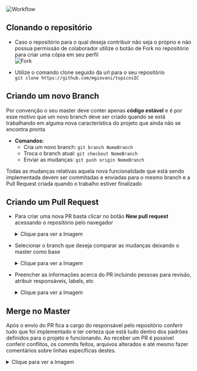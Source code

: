 ![Workflow](https://i.imgur.com/bfH7v9Z.png)  


## Clonando o repositório

* Caso o repositório para o qual deseja contribuir não seja o próprio e não possua permissão de colaborador utilize o botão de Fork no repositório para criar uma cópia em seu perfil  
![Fork](https://i.imgur.com/3y3FT93.png)

* Utilize o comando clone seguido da url para o seu repositório  
```git clone https://github.com/mgiovani/topicosIC```

## Criando um novo Branch
Por convenção o seu master deve conter apenas **código estável** e é por esse motivo que um novo branch deve ser criado quando se está trabalhando em alguma nova característica do projeto que ainda não se encontra pronta

* **Comandos:**
  * Cria um novo branch: ```git branch NomeBranch```
  * Troca o branch atual: ```git checkout NomeBranch```
  * Enviar as mudanças: ```git push origin NomeBranch```

Todas as mudanças relativas aquela nova funcionalidade que está sendo implementada devem ser commitadas e enviadas para o mesmo branch e a Pull Request criada quando o trabalho estiver finalizado

## Criando um Pull Request 
* Para criar uma nova PR basta clicar no botão **New pull request** acessando o repositório pelo navegador  
  <details><summary>Clique para ver a Imagem</summary><p>

   ![Botão PR](https://i.imgur.com/sm2mqTS.png) 

  </p></details> 
 
* Selecionar o branch que deseja comparar as mudanças deixando o master como base  
  <details><summary>Clique para ver a Imagem</summary><p>

   ![Compare](https://i.imgur.com/wdlzYww.png) 

  </p></details> 
   
 
* Preencher as informações acerca do PR incluindo pessoas para revisão, atribuir responsáveis, labels, etc    
  <details><summary>Clique para ver a Imagem</summary><p>

   ![Criando PR](https://i.imgur.com/nVLalYJ.png) 

  </p></details>   

## Merge no Master
Após o envio do PR fica a cargo do responsável pelo repositório conferir tudo que foi implementado e ter certeza que está tudo dentro dos padrões definidos para o projeto e funcionando. Ao receber um PR é possível conferir conflitos, os commits feitos, arquivos alterados e até mesmo fazer comentários sobre linhas específicas destes.
  <details><summary>Clique para ver a Imagem</summary><p>

   ![Merge](https://i.imgur.com/l9LpyL6.png) 

  </p></details> 
  
